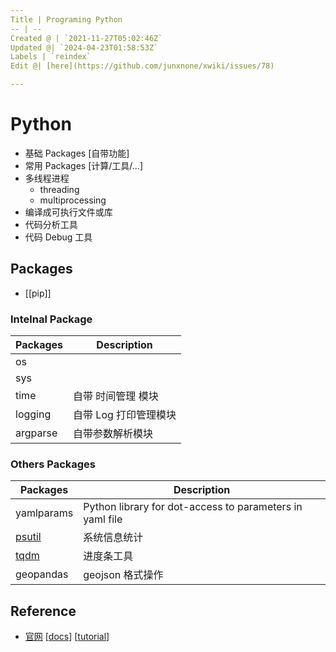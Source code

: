 ```yaml
---
Title | Programing Python
-- | --
Created @ | `2021-11-27T05:02:46Z`
Updated @| `2024-04-23T01:58:53Z`
Labels | `reindex`
Edit @| [here](https://github.com/junxnone/xwiki/issues/78)

---
```

# Python
- 基础 Packages [自带功能]
- 常用 Packages [计算/工具/...]
- 多线程进程
  - threading
  - multiprocessing
- 编译成可执行文件或库
- 代码分析工具
- 代码 Debug 工具

## Packages
- [[pip]]


### Intelnal Package

Packages | Description
-- | --
os |
sys |
time | 自带 时间管理 模块
logging | 自带 Log 打印管理模块
argparse | 自带参数解析模块



 
### Others Packages

Packages | Description
-- | --
yamlparams | Python library for dot-access to parameters in yaml file
[psutil](/Python_psutil) | 系统信息统计
[tqdm](/Python_tqdm) | 进度条工具
geopandas | geojson 格式操作

## Reference
- [官网](https://www.python.org/) [[docs](https://docs.python.org/3/)] [[tutorial](https://docs.python.org/3/tutorial/index.html)]


